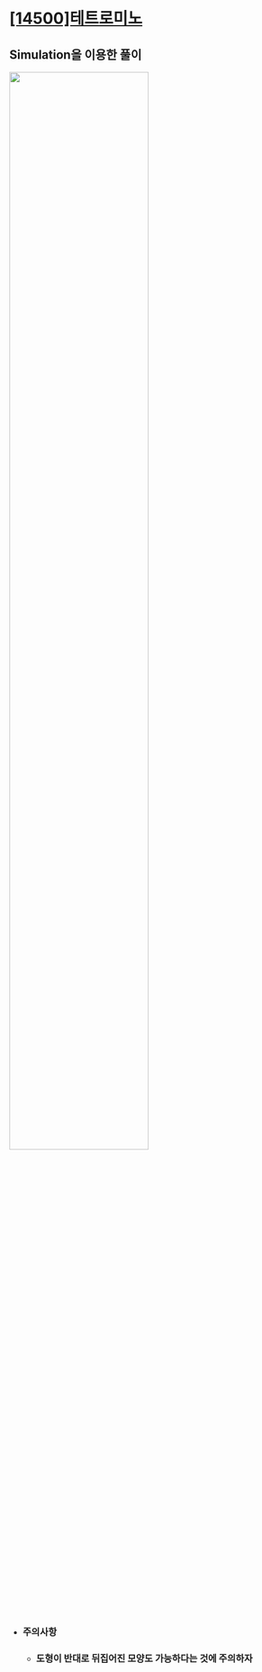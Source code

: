 # [[14500]테트로미노](https://www.acmicpc.net/problem/14500)

## Simulation을 이용한 풀이

<image src='https://lh3.googleusercontent.com/HwUfVoxqieRIaLUYI3X-R2BYrcxpG5atWm_-4OkKtujxf_5-4lwbqPOGzrs5vAH6nZo1G9zG0dM8LStN4ZQVrHII-8UgxP6D_wpLMUZEZfvxFGE0OQed7WjqsVSxZjlcU7fvuEV7' width='70%'>

<br>

- ### 주의사항
	- ### 도형이 반대로 뒤집어진 모양도 가능하다는 것에 주의하자

<br>

